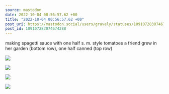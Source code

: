 ```yaml
---
source: mastodon
date: 2022-10-04 00:56:57.62 +00
title: "2022-10-04 00:56:57.62 +00"
post_uri: https://mastodon.social/users/gravely/statuses/109107283074674288
post_id: 109107283074674288
---
```

making spagetti sauce with one half s. m. style tomatoes a friend grew in her garden (bottom row), one half canned (top row)


![](/images/109107282390881581.jpg)

![](/images/109107282589467064.jpg)

![](/images/109107282744702296.jpg)

![](/images/109107282980028706.jpg)

